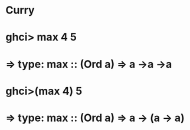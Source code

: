 # Curry
# ghci> max 4 5
# => type: max :: (Ord a) => a ->a ->a
# ghci>(max 4) 5 
# => type: max :: (Ord a) => a -> (a -> a)
